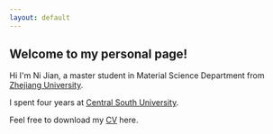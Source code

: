 ```yaml
---
layout: default
---
```


## Welcome to my personal page!

Hi I'm Ni Jian, a master student in Material Science Department from [Zhejiang University](https://en.wikipedia.org/wiki/Zhejiang_University).

I spent four years at [Central South University](https://en.wikipedia.org/wiki/Central_South_University).

Feel free to download my [CV]() here.
